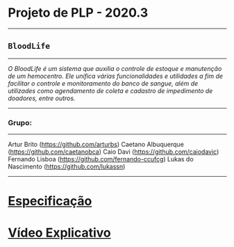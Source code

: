 # **Projeto de PLP - 2020.3**
---

## **`BloodLife`**
---
*O BloodLife é um sistema que auxilia o controle de estoque e manutenção de um hemocentro. Ele unifica várias funcionalidades e utilidades a fim de facilitar o controle e monitoramento do banco de sangue, além de utilizades como agendamento de coleta e cadastro de impedimento de doadores, entre outros.*

---
### Grupo:
---
Artur Brito (https://github.com/arturbs)
Caetano Albuquerque (https://github.com/caetanobca)
Caio Davi (https://github.com/caiodavic)
Fernando Lisboa (https://github.com/fernando-ccufcg)
Lukas do Nascimento (https://github.com/lukassn)

---
# [Especificação](https://docs.google.com/document/d/1JNRNlHbjwj-HJhO-UjUqoyT4cKTxpHdYI1Cs2WvYIXQ/edit?usp=sharing)
# [Vídeo Explicativo](https://youtu.be/hwUGltLfQto)
